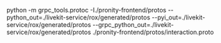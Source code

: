 python -m grpc_tools.protoc -I./pronity-frontend/protos --python_out=./livekit-service/rox/generated/protos --pyi_out=./livekit-service/rox/generated/protos --grpc_python_out=./livekit-service/rox/generated/protos ./pronity-frontend/protos/interaction.proto

